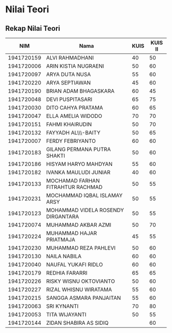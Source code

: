 # Nilai Teori

## Rekap Nilai Teori

| NIM        | Nama                               | KUIS | KUIS II |
|------------|------------------------------------|------|---------|
| 1941720159 | ALVI RAHMADHANI                    | 40   | 50      |
| 1941720006 | ARIN KISTIA NUGRAENI               | 50   | 60      |
| 1941720097 | ARYA DUTA NUSA                     | 55   | 60      |
| 1941720220 | ARYA SEPTIAWAN                     | 45   | 60      |
| 1941720190 | BRIAN ADAM BHAGASKARA              | 60   | 45      |
| 1941720048 | DEVI PUSPITASARI                   | 65   | 75      |
| 1941720030 | DITO CAHYA PRATAMA                 | 60   | 65      |
| 1941720047 | ELLA AMELIA WIDODO                 | 70   | 70      |
| 1941720151 | FAHMI KHAIRUDIN                    | 50   | 70      |
| 1941720132 | FAYYADH AL\\\\\\\-BAITY            | 50   | 65      |
| 1941720007 | FERDY FEBRIYANTO                   | 60   | 60      |
| 1941720183 | GILANG PERMANA PUTRA SHAKTI        | 50   | 60      |
| 1941720186 | HISYAM HARYO MAHDYAN               | 55   | 60      |
| 1941720182 | IVANKA MAULUDI JUNIAR              | 40   | 60      |
| 1941720133 | MOCHAMAD FARHAN FITRAHTUR RACHMAD  | 50   | 55      |
| 1941720231 | MOCHAMMAD IQBAL ISLAMAY ARSY       | 50   | 55      |
| 1941720123 | MOHAMMAD VIDELA ROSENDY DIRGANTARA | 50   | 55      |
| 1941720074 | MUHAMMAD AKBAR AZMI                | 50   | 70      |
| 1941720224 | MUHAMMAD HAJAR PRIATMAJA           | 45   | 55      |
| 1941720230 | MUHAMMAD REZA PAHLEVI              | 50   | 60      |
| 1941720130 | NAILA NABILA                       | 60   | 60      |
| 1941720040 | NAUFAL YUKAFI RIDLO                | 60   | 60      |
| 1941720179 | REDHIA FARARRI                     | 65   | 65      |
| 1941720226 | RISKY WISNU OKTOVIANTO             | 50   | 60      |
| 1941720227 | RIZAL WHISNU WIRATAMA              | 55   | 60      |
| 1941720215 | SANGGA ASMARA PANJAITAN            | 55   | 60      |
| 1941720063 | SRI KYNANTI                        | 70   | 80      |
| 1941720053 | TITA WIJAYANTI                     | 50   | 55      |
| 1941720144 | ZIDAN SHABIRA AS SIDIQ             |      | 60      |
